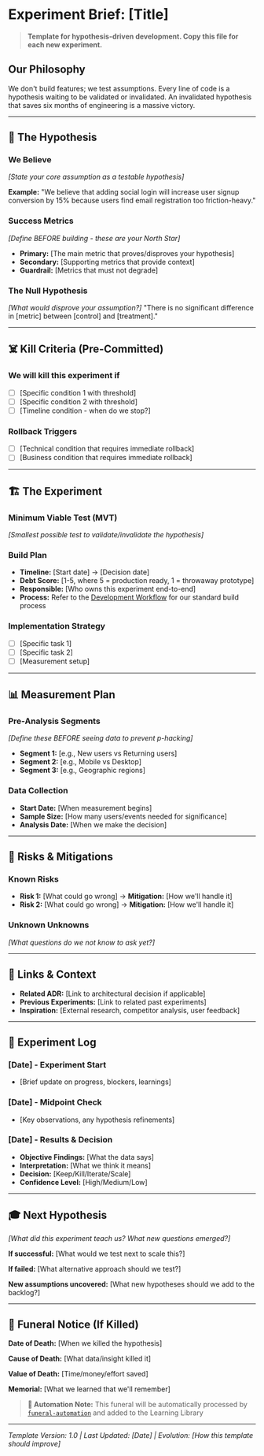 # Experiment Brief: [Title]

> **Template for hypothesis-driven development. Copy this file for each new experiment.**

## Our Philosophy

We don't build features; we test assumptions. Every line of code is a hypothesis waiting to be validated or invalidated. An invalidated hypothesis that saves six months of engineering is a massive victory.

---

## 🎯 The Hypothesis

### We Believe

*[State your core assumption as a testable hypothesis]*

**Example:** "We believe that adding social login will increase user signup conversion by 15% because users find email registration too friction-heavy."

### Success Metrics

*[Define BEFORE building - these are your North Star]*

- **Primary:** [The main metric that proves/disproves your hypothesis]
- **Secondary:** [Supporting metrics that provide context]
- **Guardrail:** [Metrics that must not degrade]

### The Null Hypothesis

*[What would disprove your assumption?]*
"There is no significant difference in [metric] between [control] and [treatment]."

---

## ☠️ Kill Criteria (Pre-Committed)

### We will kill this experiment if

- [ ] [Specific condition 1 with threshold]
- [ ] [Specific condition 2 with threshold]  
- [ ] [Timeline condition - when do we stop?]

### Rollback Triggers

- [ ] [Technical condition that requires immediate rollback]
- [ ] [Business condition that requires immediate rollback]

---

## 🏗️ The Experiment

### Minimum Viable Test (MVT)

*[Smallest possible test to validate/invalidate the hypothesis]*

### Build Plan

- **Timeline:** [Start date] → [Decision date]
- **Debt Score:** [1-5, where 5 = production ready, 1 = throwaway prototype]
- **Responsible:** [Who owns this experiment end-to-end]
- **Process:** Refer to the [Development Workflow](../practices/development-workflow.md) for our standard build process

### Implementation Strategy

- [ ] [Specific task 1]
- [ ] [Specific task 2]
- [ ] [Measurement setup]

---

## 📊 Measurement Plan

### Pre-Analysis Segments

*[Define these BEFORE seeing data to prevent p-hacking]*

- **Segment 1:** [e.g., New users vs Returning users]  
- **Segment 2:** [e.g., Mobile vs Desktop]
- **Segment 3:** [e.g., Geographic regions]

### Data Collection

- **Start Date:** [When measurement begins]
- **Sample Size:** [How many users/events needed for significance]
- **Analysis Date:** [When we make the decision]

---

## 🚨 Risks & Mitigations

### Known Risks

- **Risk 1:** [What could go wrong] → **Mitigation:** [How we'll handle it]
- **Risk 2:** [What could go wrong] → **Mitigation:** [How we'll handle it]

### Unknown Unknowns

*[What questions do we not know to ask yet?]*

---

## 🔗 Links & Context

- **Related ADR:** [Link to architectural decision if applicable]
- **Previous Experiments:** [Link to related past experiments]
- **Inspiration:** [External research, competitor analysis, user feedback]

---

## 📝 Experiment Log

### [Date] - Experiment Start

- [Brief update on progress, blockers, learnings]

### [Date] - Midpoint Check

- [Key observations, any hypothesis refinements]

### [Date] - Results & Decision

- **Objective Findings:** [What the data says]
- **Interpretation:** [What we think it means]  
- **Decision:** [Keep/Kill/Iterate/Scale]
- **Confidence Level:** [High/Medium/Low]

---

## 🎓 Next Hypothesis

*[What did this experiment teach us? What new questions emerged?]*

**If successful:** [What would we test next to scale this?]

**If failed:** [What alternative approach should we test?]

**New assumptions uncovered:** [What new hypotheses should we add to the backlog?]

---

## 🎉 Funeral Notice (If Killed)

**Date of Death:** [When we killed the hypothesis]

**Cause of Death:** [What data/insight killed it]

**Value of Death:** [Time/money/effort saved]

**Memorial:** [What we learned that we'll remember]

> **🤖 Automation Note:** This funeral will be automatically processed by [`funeral-automation`](../support-tools/funeral-automation/) and added to the Learning Library

---

*Template Version: 1.0 | Last Updated: [Date] | Evolution: [How this template should improve]*
